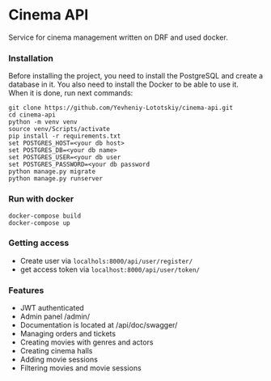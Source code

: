 # Cinema API
Service for cinema management written on DRF and used docker.  

### Installation
Before installing the project, you need to install the PostgreSQL and create a database in it.
You also need to install the Docker to be able to use it.  
When it is done, run next commands:

```git clone https://github.com/Yevheniy-Lototskiy/cinema-api.git```  
```cd cinema-api```  
```python -m venv venv```  
```source venv/Scripts/activate```  
```pip install -r requirements.txt```  
```set POSTGRES_HOST=<your db host>```  
```set POSTGRES_DB=<your db name>```  
```set POSTGRES_USER=<your db user```  
```set POSTGRES_PASSWORD=<your db password```  
```python manage.py migrate```  
```python manage.py runserver```  

### Run with docker
```docker-compose build```  
```docker-compose up```

### Getting access
- Create user via ```localhols:8000/api/user/register/```
- get access token via ```localhost:8000/api/user/token/```

### Features
- JWT authenticated
- Admin panel /admin/
- Documentation is located at /api/doc/swagger/
- Managing orders and tickets
- Creating movies with genres and actors
- Creating cinema halls
- Adding movie sessions
- Filtering movies and movie sessions